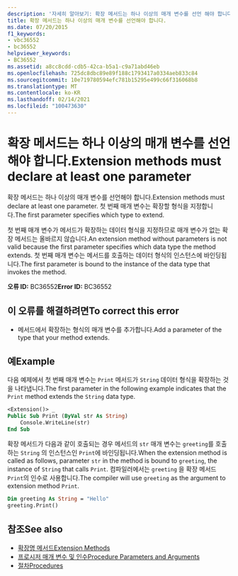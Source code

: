 ```yaml
---
description: '자세히 알아보기: 확장 메서드는 하나 이상의 매개 변수를 선언 해야 합니다.'
title: 확장 메서드는 하나 이상의 매개 변수를 선언해야 합니다.
ms.date: 07/20/2015
f1_keywords:
- vbc36552
- bc36552
helpviewer_keywords:
- BC36552
ms.assetid: a8cc8cdd-cdb5-42ca-b5a1-c9a71abd46eb
ms.openlocfilehash: 725dc8dbc89e89f188c1793417a0334aeb833c84
ms.sourcegitcommit: 10e719780594efc781b15295e499c66f316068b8
ms.translationtype: MT
ms.contentlocale: ko-KR
ms.lasthandoff: 02/14/2021
ms.locfileid: "100473630"
---
```

# <a name="extension-methods-must-declare-at-least-one-parameter"></a><span data-ttu-id="7d205-103">확장 메서드는 하나 이상의 매개 변수를 선언해야 합니다.</span><span class="sxs-lookup"><span data-stu-id="7d205-103">Extension methods must declare at least one parameter</span></span>

<span data-ttu-id="7d205-104">확장 메서드는 하나 이상의 매개 변수를 선언해야 합니다.</span><span class="sxs-lookup"><span data-stu-id="7d205-104">Extension methods must declare at least one parameter.</span></span> <span data-ttu-id="7d205-105">첫 번째 매개 변수는 확장할 형식을 지정합니다.</span><span class="sxs-lookup"><span data-stu-id="7d205-105">The first parameter specifies which type to extend.</span></span>  
  
 <span data-ttu-id="7d205-106">첫 번째 매개 변수가 메서드가 확장하는 데이터 형식을 지정하므로 매개 변수가 없는 확장 메서드는 올바르지 않습니다.</span><span class="sxs-lookup"><span data-stu-id="7d205-106">An extension method without parameters is not valid because the first parameter specifies which data type the method extends.</span></span> <span data-ttu-id="7d205-107">첫 번째 매개 변수는 메서드를 호출하는 데이터 형식의 인스턴스에 바인딩됩니다.</span><span class="sxs-lookup"><span data-stu-id="7d205-107">The first parameter is bound to the instance of the data type that invokes the method.</span></span>  
  
 <span data-ttu-id="7d205-108">**오류 ID:** BC36552</span><span class="sxs-lookup"><span data-stu-id="7d205-108">**Error ID:** BC36552</span></span>  
  
## <a name="to-correct-this-error"></a><span data-ttu-id="7d205-109">이 오류를 해결하려면</span><span class="sxs-lookup"><span data-stu-id="7d205-109">To correct this error</span></span>  
  
- <span data-ttu-id="7d205-110">메서드에서 확장하는 형식의 매개 변수를 추가합니다.</span><span class="sxs-lookup"><span data-stu-id="7d205-110">Add a parameter of the type that your method extends.</span></span>  
  
## <a name="example"></a><span data-ttu-id="7d205-111">예</span><span class="sxs-lookup"><span data-stu-id="7d205-111">Example</span></span>  

 <span data-ttu-id="7d205-112">다음 예제에서 첫 번째 매개 변수는 `Print` 메서드가 `String` 데이터 형식을 확장하는 것을 나타냅니다.</span><span class="sxs-lookup"><span data-stu-id="7d205-112">The first parameter in the following example indicates that the `Print` method extends the `String` data type.</span></span>  
  
```vb  
<Extension()> _  
Public Sub Print (ByVal str As String)  
    Console.WriteLine(str)  
End Sub  
```  
  
 <span data-ttu-id="7d205-113">확장 메서드가 다음과 같이 호출되는 경우 메서드의 `str` 매개 변수는 `greeting`를 호출하는 `String` 의 인스턴스인 `Print`에 바인딩됩니다.</span><span class="sxs-lookup"><span data-stu-id="7d205-113">When the extension method is called as follows, parameter `str` in the method is bound to `greeting`, the instance of `String` that calls `Print`.</span></span> <span data-ttu-id="7d205-114">컴파일러에서는 `greeting` 을 확장 메서드 `Print`의 인수로 사용합니다.</span><span class="sxs-lookup"><span data-stu-id="7d205-114">The compiler will use `greeting` as the argument to extension method `Print`.</span></span>  
  
```vb  
Dim greeting As String = "Hello"  
greeting.Print()  
```  
  
## <a name="see-also"></a><span data-ttu-id="7d205-115">참조</span><span class="sxs-lookup"><span data-stu-id="7d205-115">See also</span></span>

- [<span data-ttu-id="7d205-116">확장명 메서드</span><span class="sxs-lookup"><span data-stu-id="7d205-116">Extension Methods</span></span>](../programming-guide/language-features/procedures/extension-methods.md)
- [<span data-ttu-id="7d205-117">프로시저 매개 변수 및 인수</span><span class="sxs-lookup"><span data-stu-id="7d205-117">Procedure Parameters and Arguments</span></span>](../programming-guide/language-features/procedures/procedure-parameters-and-arguments.md)
- [<span data-ttu-id="7d205-118">절차</span><span class="sxs-lookup"><span data-stu-id="7d205-118">Procedures</span></span>](../programming-guide/language-features/procedures/index.md)
